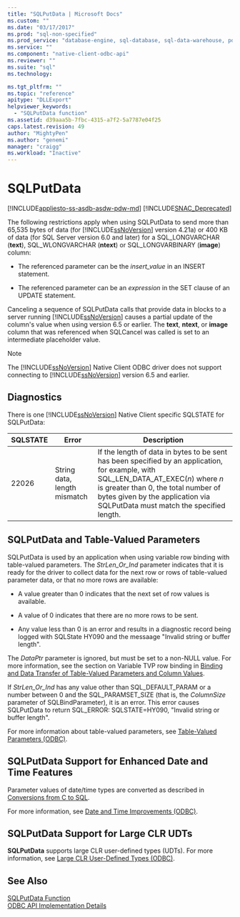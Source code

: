 ```yaml
---
title: "SQLPutData | Microsoft Docs"
ms.custom: ""
ms.date: "03/17/2017"
ms.prod: "sql-non-specified"
ms.prod_service: "database-engine, sql-database, sql-data-warehouse, pdw"
ms.service: ""
ms.component: "native-client-odbc-api"
ms.reviewer: ""
ms.suite: "sql"
ms.technology: 

ms.tgt_pltfrm: ""
ms.topic: "reference"
apitype: "DLLExport"
helpviewer_keywords: 
  - "SQLPutData function"
ms.assetid: d39aaa5b-7fbc-4315-a7f2-5a7787e04f25
caps.latest.revision: 49
author: "MightyPen"
ms.author: "genemi"
manager: "craigg"
ms.workload: "Inactive"
---
```

# SQLPutData
[!INCLUDE[appliesto-ss-asdb-asdw-pdw-md](../../includes/appliesto-ss-asdb-asdw-pdw-md.md)]
[!INCLUDE[SNAC_Deprecated](../../includes/snac-deprecated.md)]

  The following restrictions apply when using SQLPutData to send more than 65,535 bytes of data (for [!INCLUDE[ssNoVersion](../../includes/ssnoversion-md.md)] version 4.21a) or 400 KB of data (for SQL Server version 6.0 and later) for a SQL_LONGVARCHAR (**text**), SQL_WLONGVARCHAR (**ntext**) or SQL_LONGVARBINARY (**image**) column:  
  
-   The referenced parameter can be the *insert_value* in an INSERT statement.  
  
-   The referenced parameter can be an *expression* in the SET clause of an UPDATE statement.  
  
 Canceling a sequence of SQLPutData calls that provide data in blocks to a server running [!INCLUDE[ssNoVersion](../../includes/ssnoversion-md.md)] causes a partial update of the column's value when using version 6.5 or earlier. The **text**, **ntext**, or **image** column that was referenced when SQLCancel was called is set to an intermediate placeholder value.  
  
> [!NOTE]  
>  The [!INCLUDE[ssNoVersion](../../includes/ssnoversion-md.md)] Native Client ODBC driver does not support connecting to [!INCLUDE[ssNoVersion](../../includes/ssnoversion-md.md)] version 6.5 and earlier.  
  
## Diagnostics  
 There is one [!INCLUDE[ssNoVersion](../../includes/ssnoversion-md.md)] Native Client specific SQLSTATE for SQLPutData:  
  
|SQLSTATE|Error|Description|  
|--------------|-----------|-----------------|  
|22026|String data, length mismatch|If the length of data in bytes to be sent has been specified by an application, for example, with SQL_LEN_DATA_AT_EXEC(*n*) where *n* is greater than 0, the total number of bytes given by the application via SQLPutData must match the specified length.|  
  
## SQLPutData and Table-Valued Parameters  
 SQLPutData is used by an application when using variable row binding with table-valued parameters. The *StrLen_Or_Ind* parameter indicates that it is ready for the driver to collect data for the next row or rows of table-valued parameter data, or that no more rows are available:  
  
-   A value greater than 0 indicates that the next set of row values is available.  
  
-   A value of 0 indicates that there are no more rows to be sent.  
  
-   Any value less than 0 is an error and results in a diagnostic record being logged with SQLState HY090 and the messaage "Invalid string or buffer length".  
  
 The *DataPtr* parameter is ignored, but must be set to a non-NULL value. For more information, see the section on Variable TVP row binding in [Binding and Data Transfer of Table-Valued Parameters and Column Values](../../relational-databases/native-client-odbc-table-valued-parameters/binding-and-data-transfer-of-table-valued-parameters-and-column-values.md).  
  
 If *StrLen_Or_Ind* has any value other than SQL_DEFAULT_PARAM or a number between 0 and the SQL_PARAMSET_SIZE (that is, the *ColumnSize* parameter of SQLBindParameter), it is an error. This error causes SQLPutData to return SQL_ERROR: SQLSTATE=HY090, "Invalid string or buffer length".  
  
 For more information about table-valued parameters, see [Table-Valued Parameters &#40;ODBC&#41;](../../relational-databases/native-client-odbc-table-valued-parameters/table-valued-parameters-odbc.md).  
  
## SQLPutData Support for Enhanced Date and Time Features  
 Parameter values of date/time types are converted as described in [Conversions from C to SQL](../../relational-databases/native-client-odbc-date-time/datetime-data-type-conversions-from-c-to-sql.md).  
  
 For more information, see [Date and Time Improvements &#40;ODBC&#41;](../../relational-databases/native-client-odbc-date-time/date-and-time-improvements-odbc.md).  
  
## SQLPutData Support for Large CLR UDTs  
 **SQLPutData** supports large CLR user-defined types (UDTs). For more information, see [Large CLR User-Defined Types &#40;ODBC&#41;](../../relational-databases/native-client/odbc/large-clr-user-defined-types-odbc.md).  
  
## See Also  
 [SQLPutData Function](http://go.microsoft.com/fwlink/?LinkId=59365)   
 [ODBC API Implementation Details](../../relational-databases/native-client-odbc-api/odbc-api-implementation-details.md)  
  
  
